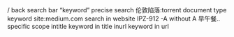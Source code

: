 /	back search bar
“keyword”	precise search
伦敦陷落:torrent	document type
keyword site:medium.com	search in website
IPZ-912 -A	without A
早午餐..	specific scope
intitle	keyword in title
inurl	keyword in url